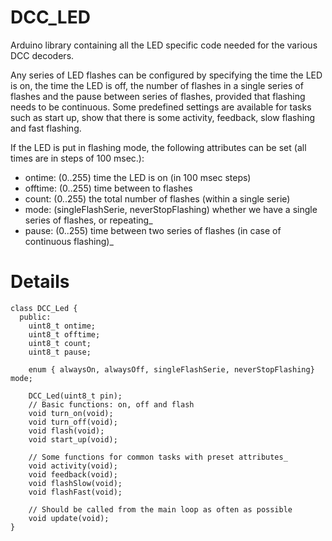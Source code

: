 # DCC_LED #

Arduino library containing all the LED specific code needed for the various DCC decoders.

Any series of LED flashes can be configured by specifying the time the LED is on, the time the LED is off, the number of flashes in a single series of flashes and the pause between series of flashes, provided that flashing needs to be continuous. Some predefined settings are available for tasks such as start up, show that there is some activity, feedback, slow flashing and fast flashing.

If the LED is put in flashing mode, the following attributes  can be set (all times are in steps of 100 msec.):
- ontime:  (0..255) time the LED is on (in 100 msec steps)
- offtime: (0..255) time between to flashes
- count: (0..255) the total number of flashes (within a single serie)
- mode:  (singleFlashSerie, neverStopFlashing) whether we have a single series of flashes, or repeating_
- pause: (0..255) time between two series of flashes (in case of continuous flashing)_


# Details #
    class DCC_Led {
      public:
        uint8_t ontime;
        uint8_t offtime;
        uint8_t count;
        uint8_t pause;

        enum { alwaysOn, alwaysOff, singleFlashSerie, neverStopFlashing} mode;
        
        DCC_Led(uint8_t pin);
        // Basic functions: on, off and flash
        void turn_on(void); 
        void turn_off(void);
        void flash(void);
        void start_up(void);
        
        // Some functions for common tasks with preset attributes_
        void activity(void);
        void feedback(void);
        void flashSlow(void);
        void flashFast(void);
        
        // Should be called from the main loop as often as possible
        void update(void);
    }

